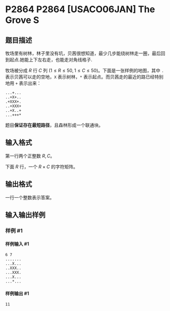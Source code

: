 # P2864 P2864 [USACO06JAN] The Grove S

## 题目描述

牧场里有树林，林子里没有坑，贝茜很想知道，最少几步能绕树林走一圈，最后回到起点.她能上下左右走，也能走对角线格子.

牧场被分成 $R$ 行 $C$ 列 $(1\leq R\leq 50,1\leq C\leq 50)$。下面是一张样例的地图，其中 `.` 表示贝茜可以走的空地，`X` 表示树林，`*` 表示起点。而贝茜走的最近的路已经特别地用 `+` 表示出来：

```plain
...+...
..+X+..
.+XXX+.
..+XXX+
..+X..+
...+++*
```

题目**保证存在最短路径**，且森林形成一个联通块。

## 输入格式

第一行两个正整数 $R,C$。

下面 $R$ 行，一个 $R \times C$ 的字符矩阵。

## 输出格式

一行一个整数表示答案。

## 输入输出样例

### 样例 #1

#### 样例输入 #1

```
6 7
.......
...X...
..XXX..
...XXX.
...X...
...*...
```

#### 样例输出 #1

```
11
```
